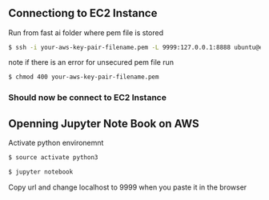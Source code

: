 #




## Connectiong to EC2 Instance

Run from fast ai folder where pem file is stored

```bash
$ ssh -i your-aws-key-pair-filename.pem -L 9999:127.0.0.1:8888 ubuntu@ec2-34-216-178-210.us-west-2.compute.amazonaws.com
```
note if there is an error for unsecured pem file
run 
```bash
$ chmod 400 your-aws-key-pair-filename.pem
```

### Should now be connect to EC2 Instance

## Openning Jupyter Note Book on AWS

Activate python environemnt

```bash
$ source activate python3
```

```bash
$ jupyter notebook
```

Copy url and change localhost to 9999 when you paste it in the browser


